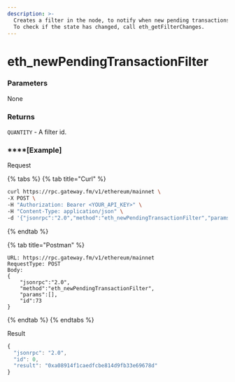 ```yaml
---
description: >-
  Creates a filter in the node, to notify when new pending transactions arrive.
  To check if the state has changed, call eth_getFilterChanges.
---
```


# eth_newPendingTransactionFilter

### **Parameters**

None

### **Returns**

`QUANTITY` - A filter id.

### ****[**Example**]
Request

{% tabs %}
{% tab title="Curl" %}
```bash
curl https://rpc.gateway.fm/v1/ethereum/mainnet \
-X POST \
-H "Authorization: Bearer <YOUR_API_KEY>" \
-H "Content-Type: application/json" \
-d '{"jsonrpc":"2.0","method":"eth_newPendingTransactionFilter","params":[],"id":0}'
```
{% endtab %}

{% tab title="Postman" %}
```http
URL: https://rpc.gateway.fm/v1/ethereum/mainnet
RequestType: POST
Body: 
{
    "jsonrpc":"2.0",
    "method":"eth_newPendingTransactionFilter",
    "params":[],
    "id":73
}
```
{% endtab %}
{% endtabs %}

Result

```javascript
{
  "jsonrpc": "2.0",
  "id": 0,
  "result": "0xa08914f1caedfcbe814d9fb33e69678d"
}
```

###
